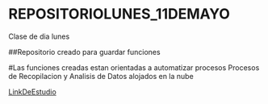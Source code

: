 # REPOSITORIOLUNES_11DEMAYO
Clase de dia lunes

##Repositorio creado para guardar funciones

#Las funciones creadas estan orientadas a automatizar procesos
 Procesos de Recopilacion y Analisis de Datos alojados en la nube
 
 [LinkDeEstudio](http://www.itc.org.html)
 